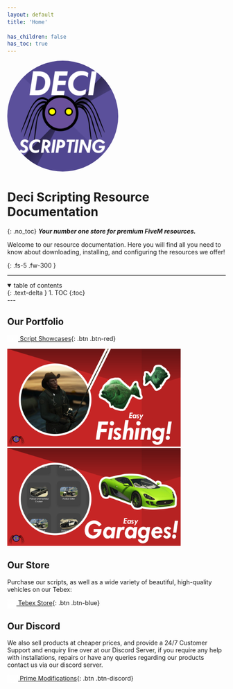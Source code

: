 ```yaml
---
layout: default
title: 'Home'

has_children: false
has_toc: true
---
```


<img class='cover-img' style="border-radius: 1000px;" width="256px" src='./assets/img/icons/logo.png' alt='Prime Mods Logo' draggable='false'>



# Deci Scripting Resource Documentation
{: .no_toc}
***Your number one store for premium FiveM resources.***

Welcome to our resource documentation. 
Here you will find all you need to know about downloading, installing, and configuring the resources we offer!

{: .fs-5 .fw-300 }

---
<details open markdown="block">
<summary>
table of contents
</summary>
{: .text-delta }
1. TOC
{:toc}
</details>
---

## Our Portfolio

[<img class='cover-img' width="25px" style="vertical-align: middle;" src='./assets/img/icons/youtube.png' alt='YouTube' draggable='false'> Script Showcases](https://www.youtube.com/channel/UC3CL8jOgWuRE6JV9oxsKeOg){: .btn .btn-red}

<img class='cover-img' width="400px" src="assets/img/packages/easyfishing-thumb.png" draggable="false">
<img class='cover-img' width="400px" src="assets/img/packages/easygarages-thumb.png" draggable="false">

## Our Store

Purchase our scripts, as well as a wide variety of beautiful, high-quality vehicles on our Tebex:

[<img class='cover-img' width="21px" style="vertical-align: middle;" src='./assets/img/icons/prime.png' alt='Tebex' draggable='false'> Tebex Store](https://store.prime-modifications.tk/){: .btn .btn-blue}

## Our Discord

We also sell products at cheaper prices, and provide a 24/7 Customer Support and enquiry line over at our Discord Server, if you require any help with installations, repairs or have any queries regarding our products contact us via our discord server.

[<img class='cover-img' width="25px" style="vertical-align: middle;" src='./assets/img/icons/discord.png' alt='Discord' draggable='false'> Prime Modifications](https://dc.prime-modifications.tk){: .btn .btn-discord}